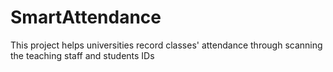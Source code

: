 # SmartAttendance
This project helps universities record  classes'  attendance through scanning the teaching staff and students IDs
